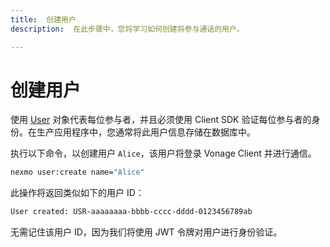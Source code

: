 ```yaml
---
title:  创建用户
description:  在此步骤中，您将学习如何创建将参与通话的用户。

---
```


创建用户
====

使用 [User](/conversation/concepts/user) 对象代表每位参与者，并且必须使用 Client SDK 验证每位参与者的身份。在生产应用程序中，您通常将此用户信息存储在数据库中。

执行以下命令，以创建用户 `Alice`，该用户将登录 Vonage Client 并进行通信。

```bash
nexmo user:create name="Alice"
```

此操作将返回类似如下的用户 ID：

```sh
User created: USR-aaaaaaaa-bbbb-cccc-dddd-0123456789ab
```

无需记住该用户 ID，因为我们将使用 JWT 令牌对用户进行身份验证。

